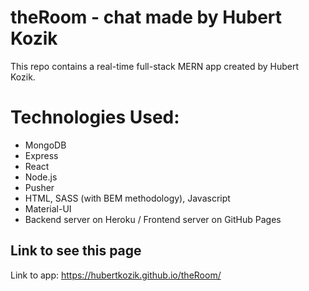 # theRoom - chat made by Hubert Kozik

This repo contains a real-time full-stack MERN app created by Hubert Kozik.

# Technologies Used:
* MongoDB
* Express
* React
* Node.js
* Pusher
* HTML, SASS (with BEM methodology), Javascript
* Material-UI
* Backend server on Heroku / Frontend server on GitHub Pages

## Link to see this page

Link to app: https://hubertkozik.github.io/theRoom/
